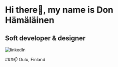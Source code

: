 # Hi there👋, my name is Don Hämäläinen
## Soft developer & designer
![linkedIn](https://github.com/donhamalainen/donhamalainen/assets/118666926/6b5d5148-35aa-4f0f-bbdf-c0e759e026e9)


###📫 Oulu, Finland
<!--
**donhamalainen/donhamalainen** is a ✨ _special_ ✨ repository because its `README.md` (this file) appears on your GitHub profile.

Here are some ideas to get you started:

- 🔭 I’m currently working on ...
- 🌱 I’m currently learning ...
- 👯 I’m looking to collaborate on ...
- 🤔 I’m looking for help with ...
- 💬 Ask me about ...
- 📫 How to reach me: ...
- 😄 Pronouns: ...
- ⚡ Fun fact: ...
-->
